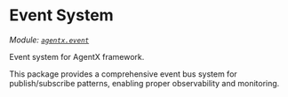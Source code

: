 # Event System

*Module: [`agentx.event`](https://github.com/dustland/agentx/blob/main/src/agentx/event.py)*

Event system for AgentX framework.

This package provides a comprehensive event bus system for publish/subscribe
patterns, enabling proper observability and monitoring.
